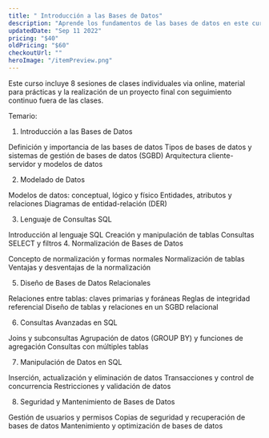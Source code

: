```yaml
---
title: " Introducción a las Bases de Datos"
description: "Aprende los fundamentos de las bases de datos en este curso introductorio. Explora los conceptos esenciales, modelos de datos, diseño de bases de datos y consultas básicas."
updatedDate: "Sep 11 2022"
pricing: "$40"
oldPricing: "$60"
checkoutUrl: ""
heroImage: "/itemPreview.png"
---
```


Este curso incluye 8 sesiones de clases individuales via online, material para prácticas y la realización de un proyecto final con seguimiento continuo fuera de las clases.

Temario:

1. Introducción a las Bases de Datos

Definición y importancia de las bases de datos
Tipos de bases de datos y sistemas de gestión de bases de datos (SGBD)
Arquitectura cliente-servidor y modelos de datos

2. Modelado de Datos

Modelos de datos: conceptual, lógico y físico
Entidades, atributos y relaciones
Diagramas de entidad-relación (DER)

3. Lenguaje de Consultas SQL

Introducción al lenguaje SQL
Creación y manipulación de tablas
Consultas SELECT y filtros
4. Normalización de Bases de Datos

Concepto de normalización y formas normales
Normalización de tablas
Ventajas y desventajas de la normalización

5. Diseño de Bases de Datos Relacionales

Relaciones entre tablas: claves primarias y foráneas
Reglas de integridad referencial
Diseño de tablas y relaciones en un SGBD relacional

6. Consultas Avanzadas en SQL

Joins y subconsultas
Agrupación de datos (GROUP BY) y funciones de agregación
Consultas con múltiples tablas

7. Manipulación de Datos en SQL

Inserción, actualización y eliminación de datos
Transacciones y control de concurrencia
Restricciones y validación de datos

8. Seguridad y Mantenimiento de Bases de Datos

Gestión de usuarios y permisos
Copias de seguridad y recuperación de bases de datos
Mantenimiento y optimización de bases de datos